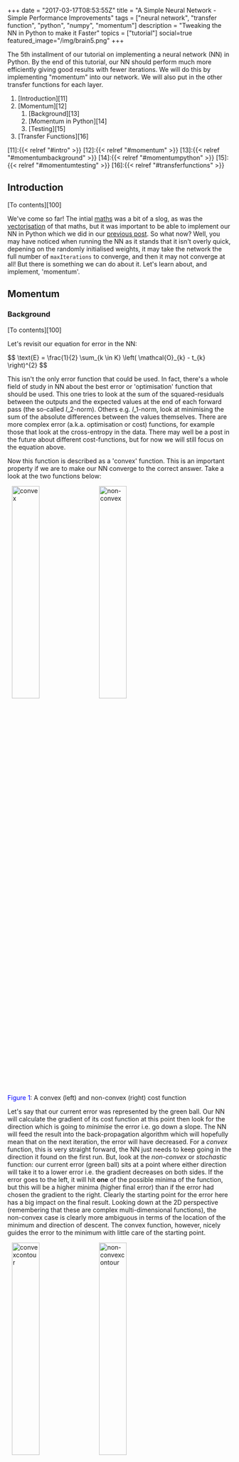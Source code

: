 +++
date = "2017-03-17T08:53:55Z"
title = "A Simple Neural Network - Simple Performance Improvements"
tags = ["neural network", "transfer function", "python", "numpy", "momentum"]
description = "Tweaking the NN in Python to make it Faster"
topics = ["tutorial"]
social=true
featured_image="/img/brain5.png"
+++

The 5th installment of our tutorial on implementing a neural network (NN) in Python. By the end of this tutorial, our NN should perform much more efficiently giving good results with fewer iterations. We will do this by implementing "momentum" into our network. We will also put in the other transfer functions for each layer.

<!--more-->

<div id="toctop"></div>

1. [Introduction][11]
2. [Momentum][12]
	1. [Background][13]
	2. [Momentum in Python][14]
	3. [Testing][15]
5. [Transfer Functions][16]

[11]:{{< relref "#intro" >}}
[12]:{{< relref "#momentum" >}}
[13]:{{< relref "#momentumbackground" >}}
[14]:{{< relref "#momentumpython" >}}
[15]:{{< relref "#momentumtesting" >}}
[16]:{{< relref "#transferfunctions" >}}

<h2 id="intro"> Introduction </h2>

[To contents][100]

We've come so far! The intial [maths][1] was a bit of a slog, as was the [vectorisation][2] of that maths, but it was important to be able to implement our NN in Python which we did in our [previous post][3]. So what now? Well, you may have noticed when running the NN as it stands that it isn't overly quick, depening on the randomly initialised weights, it may take the network the full number of `maxIterations` to converge, and then it may not converge at all! But there is something we can do about it. Let's learn about, and implement, 'momentum'.

<h2 id="momentum"> Momentum </h2>

<h3 id="momentumbackground"> Background </h3>

[To contents][100]

Let's revisit our equation for error in the NN:

<div id="eqerror">$$
\text{E} = \frac{1}{2} \sum_{k \in K} \left( \mathcal{O}_{k} - t_{k} \right)^{2}
$$</div>

This isn't the only error function that could be used. In fact, there's a whole field of study in NN about the best error or 'optimisation' function that should be used. This one tries to look at the sum of the squared-residuals between the outputs and the expected values at the end of each forward pass (the so-called $l\_{2}$-norm). Others e.g. $l\_{1}$-norm, look at minimising the sum of the absolute differences between the values themselves. There are more complex error (a.k.a. optimisation or cost) functions, for example those that look at the cross-entropy in the data. There may well be a post in the future about different cost-functions, but for now we will still focus on the equation above.

Now this function is described as a 'convex' function. This is an important property if we are to make our NN converge to the correct answer. Take a look at the two functions below:

<div  id="fig1" class="figure_container">
		<div class="figure_images">
		<img title="convex" src="/img/simpleNN/convex.png" width="35%" hspace="10px"><img title="non-convex" src="/img/simpleNN/non-convex.png" width="35%" hspace="10px">
		</div>
		<div class="figure_caption">
			<font color="blue">Figure 1</font>: A convex (left) and non-convex (right) cost function
		</div>
</div>

Let's say that our current error was represented by the green ball. Our NN will calculate the gradient of its cost function at this point then look for the direction which is going to _minimise_ the error i.e. go down a slope. The NN will feed the result into the back-propagation algorithm which will hopefully mean that on the next iteration, the error will have decreased. For a _convex_ function, this is very straight forward, the NN just needs to keep going in the direction it found on the first run. But, look at the _non-convex_ or _stochastic_ function: our current error (green ball) sits at a point where either direction will take it to a lower error i.e. the gradient decreases on both sides. If the error goes to the left, it will hit **one** of the possible minima of the function, but this will be a higher minima (higher final error) than if the error had chosen the gradient to the right. Clearly the starting point for the error here has a big impact on the final result. Looking down at the 2D perspective (remembering that these are complex multi-dimensional functions), the non-convex case is clearly more ambiguous in terms of the location of the minimum and direction of descent. The convex function, however, nicely guides the error to the minimum with little care of the starting point.

<div  id="fig2" class="figure_container">
		<div class="figure_images">
		<img title="convexcontour" src="/img/simpleNN/convexcontourarrows.png" width="35%" hspace="10px"><img title="non-convexcontour" src="/img/simpleNN/nonconvexcontourarrows.png" width="35%" hspace="10px">
		</div>
		<div class="figure_caption">
			<font color="blue">Figure 2</font>: Contours for a portion of the convex (left) and non-convex (right) cost function
		</div>
</div>

So let's focus on the convex case and explain what _momentum_ is and why it works. I don't think you'll ever see a back propagation algorithm without momentum implemented in some way. In its simplest form, it modifies the weight-update equation:

<div>$$
\mathbf{ \Delta W_{JK} = -\eta \vec{\delta}_{K} \vec{ \mathcal{O}_{J}}}
$$</div>

by adding an extra _momentum_ term:

<div>$$
\mathbf{ \Delta W_{JK}\left(t\right) = -\eta \vec{\delta}_{K} \vec{ \mathcal{O}_{J}}} + m \mathbf{\Delta W_{JK}\left(t-1\right)}
$$</div>

The weight delta (the update amount to the weights after BP) now relies on its _previous_ value i.e. the weight delta now at iteration $t$ requires the value of itself from $t-1$. The $m$ or momentum term, like the learning rate $\eta$ is just a small number between 0 and 1. What effect does this have?

Using prior information about the network is beneficial as it stops the network firing wildly into the unknown. If it can know the previous weights that have given the current error, it can keep the descent to the minimum roughly pointing in the same direction as it was before. The effect is that each iteration does not jump around so much as it would otherwise. In effect, the result is similar to that of the learning rate. We should be careful though, a large value for $m$ may cause the result to jump past the minimum and back again if combined with a large learning rate. We can think of momentum as changing the path taken to the optimum.

<h3 id="momentumpython"> Momentum in Python </h3>

[To contents][100]

So, implementing momentum into our NN should be pretty easy. We will need to provide a momentum term to the `backProp` method of the NN and also create a new matrix in which to store the weight deltas from the current epoch for use in the subsequent one.

In the `__init__` method of the NN, we need to initialise the previous weight matrix and then give them some  values - they'll start with zeros:

```python
def __init__(self, numNodes):
	"""Initialise the NN - setup the layers and initial weights"""

	# Layer info
	self.numLayers = len(numNodes) - 1
	self.shape = numNodes 

	# Input/Output data from last run
	self._layerInput = []
	self._layerOutput = []
	self._previousWeightDelta = []

	# Create the weight arrays
	for (l1,l2) in zip(numNodes[:-1],numNodes[1:]):
	    self.weights.append(np.random.normal(scale=0.1,size=(l2,l1+1))) 
	    self._previousWeightDelta.append(np.zeros((l2,l1+1)))
```

The only other part of the NN that needs to change is the definition of `backProp` adding momentum to the inputs, and updating the weight equation. Finally, we make sure to save the current weights into the previous-weight matrix:

```python
def backProp(self, input, target, trainingRate = 0.2, momentum=0.5):
	"""Get the error, deltas and back propagate to update the weights"""
	...
	weightDelta = trainingRate * thisWeightDelta + momentum * self._previousWeightDelta[index]

	self.weights[index] -= weightDelta

	self._previousWeightDelta[index] = weightDelta
```

<h3 id="momentumtesting"> Testing </h3>

[To contents][100]

Our default values for learning rate and momentum are 0.2 and 0,5 respectively. We can change either of these by including them in the call to `backProp`. Thi is the only change to the iteration process:

```python
for i in range(maxIterations + 1):
    Error = NN.backProp(Input, Target, learningRate=0.2, momentum=0.5)
    if i % 2500 == 0:
        print("Iteration {0}\tError: {1:0.6f}".format(i,Error))
    if Error <= minError:
        print("Minimum error reached at iteration {0}".format(i))
        break
        
Iteration 100000	Error: 0.000076
Input 	Output 		Target
[0 0]	 [ 0.00491572] 	[ 0.]
[1 1]	 [ 0.00421318] 	[ 0.]
[0 1]	 [ 0.99586268] 	[ 1.]
[1 0]	 [ 0.99586257] 	[ 1.]
```

Feel free to play around with these numbers, however, it would be unlikely that much would change right now. I say this beacuse there is only so good that we can get when using only the sigmoid function as our activation function. If you go back and read the post on [transfer functions][4] you'll see that it's more common to use _linear_ functions for the output layer. As it stands, the sigmoid function is unable to output a 1 or a 0 because it is asymptotic at these values. Therefore, no matter what learning rate or momentum we use, the network will never be able to get the best output.

This seems like a good time to implement the other transfer functions.

<h3 id="transferfunctions"> Transfer Functions </h3>

[To contents][100]

We've already gone through writing the transfer functions in Python in the [transfer functions][4] post. We'll just put these under the sigmoid function we defined earlier. I'm going to use `sigmoid`, `linear`, `gaussian` and `tanh` here.

To modify the network, we need to assign each layer its own activation function, so let's put that in the 'layer information' part of the `__init__` method:

```python
def __init__(self, layerSize, transferFunctions=None):
	"""Initialise the Network"""

	# Layer information
	self.numLayers = len(numLayers) - 1
	self.shape = numNodes
	
	if transferFunctions is None:
	    layerTFs = []
	    for i in range(self.numLayers):
		if i == self.numLayers - 1:
		    layerTFs.append(linear)
		else:
		    layerTFs.append(sigmoid)
	else:
            if len(numNodes) != len(transferFunctions):
                raise ValueError("Number of transfer functions must match the number of layers: minus input layer")
            elif transferFunctions[0] is not None:
                raise ValueError("The Input layer doesn't need a a transfer function: give it [None,...]")
            else:
                layerTFs = transferFunctions[1:]
		
	self.tFunctions = layerTFs
```
Let's go through this. We input into the initialisation a parameter called `transferFunctions` with a default value of `None`. If the default it taken, or if the parameter is ommitted, we set some defaults. for each layer, we use the `sigmoid` function, unless its the output layer where we will use the `linear` function. If a list of `transferFunctions` is given, first, check that it's a 'legal' input. If the number of functions in the list is not the same as the number of layers (given by `numNodes`) then throw an error. Also, if the first function in the list is not `"None"` throw an error, because the first layer shouldn't have an activation function (it is the input layer). If those two things are fine, go ahead and store the list of functions as `layerTFs` without the first (element 0) one.

We next need to replace all of our calls directly to `sigmoid` and its derivative. These should now refer to the list of functions via an `index` that depends on the number of the current layer. There are 3 instances of this in our NN: 1 in the forward pass where we call `sigmoid` directly, and 2 in the `backProp` method where we call the derivative at the output and hidden layers. so `sigmoid(layerInput)` for example should become:

```python
self.tFunctions[index](layerInput)
```

Check the updated code [here][5] if that's confusing.

Let's test this out! We'll modify the call to initialising the NN by adding a list of functions like so:

```python
Input = np.array([[0,0],[1,1],[0,1],[1,0]])
Target = np.array([[0.0],[0.0],[1.0],[1.0]])
transferFunctions = [None, sigmoid, linear]
    
NN = backPropNN((2,2,1), transferFunctions)
```

Running the NN like this with the default learning rate and momentum should provide you with an immediate performance boost simply becuase with the `linear` function we're now able to get closer to the target values, reducing the error.

```python
Iteration 0	Error: 1.550211
Iteration 2500	Error: 1.000000
Iteration 5000	Error: 0.999999
Iteration 7500	Error: 0.999999
Iteration 10000	Error: 0.999995
Iteration 12500	Error: 0.999969
Minimum error reached at iteration 14543
Input 	Output 		Target
[0 0]	 [ 0.0021009] 	[ 0.]
[1 1]	 [ 0.00081154] 	[ 0.]
[0 1]	 [ 0.9985881] 	[ 1.]
[1 0]	 [ 0.99877479] 	[ 1.]
```
Play around with the number of layers and different combinations of transfer functions as well as tweaking the learning rate and momentum. You'll soon get a feel for how each changes the performance of the NN.


[100]:{{< relref "#toctop" >}}

[1]: /post/neuralnetwork
[2]: /post/nn-more-maths
[3]: /post/nn-in-python
[4]: /post/transfer-functions
[5]: /docs/simpleNN-improvements.py